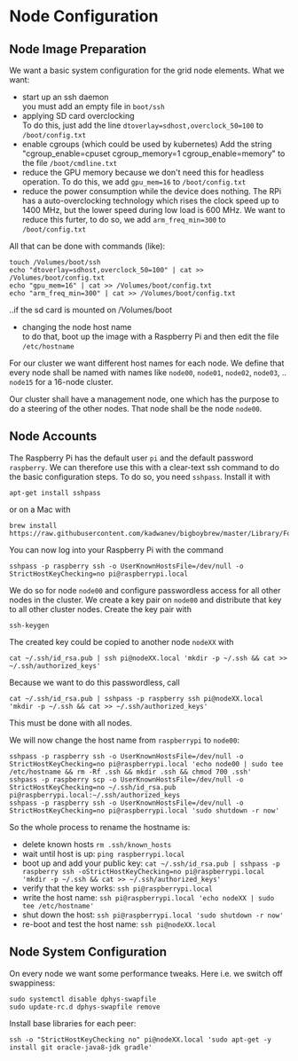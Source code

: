 # Node Configuration

## Node Image Preparation
We want a basic system configuration for the grid node elements. What we want:
* start up an ssh daemon  
you must add an empty file in `boot/ssh`
* applying SD card overclocking  
To do this, just add the line `dtoverlay=sdhost,overclock_50=100` to `/boot/config.txt`
* enable cgroups (which could be used by kubernetes)
Add the string "cgroup_enable=cpuset cgroup_memory=1 cgroup_enable=memory" to the file `/boot/cmdline.txt`
* reduce the GPU memory because we don't need this for headless operation.
To do this, we add `gpu_mem=16` to `/boot/config.txt`
* reduce the power consumption while the device does nothing. The RPi has a auto-overclocking technology which rises the 
clock speed up to 1400 MHz, but the lower speed during low load is 600 MHz. We want to reduce this furter, to do so,
we add `arm_freq_min=300` to `/boot/config.txt`

All that can be done with commands (like):
```
touch /Volumes/boot/ssh
echo "dtoverlay=sdhost,overclock_50=100" | cat >> /Volumes/boot/config.txt
echo "gpu_mem=16" | cat >> /Volumes/boot/config.txt
echo "arm_freq_min=300" | cat >> /Volumes/boot/config.txt
```
..if the sd card is mounted on /Volumes/boot

* changing the node host name  
to do that, boot up the image with a Raspberry Pi and then edit the file `/etc/hostname`

For our cluster we want different host names for each node. We define that every node shall be named with names like
`node00`, `node01`, `node02`, `node03`, .. `node15` for a 16-node cluster.

Our cluster shall have a management node, one which has the purpose to do a steering of the other nodes.
That node shall be the node `node00`.

## Node Accounts
The Raspberry Pi has the default user `pi` and the default password `raspberry`. We can therefore use this with a clear-text ssh command to do the basic configuration steps. To do so, you need `sshpass`. Install it with
```
apt-get install sshpass
```
or  on a Mac with
```
brew install https://raw.githubusercontent.com/kadwanev/bigboybrew/master/Library/Formula/sshpass.rb
```
You can now log into your Raspberry Pi with the command
```
sshpass -p raspberry ssh -o UserKnownHostsFile=/dev/null -o StrictHostKeyChecking=no pi@raspberrypi.local
```

We do so for node `node00` and configure passwordless access for all other nodes in the cluster.
We create a key pair on `node00` and distribute that key to all other cluster nodes.
Create the key pair with
```
ssh-keygen
```
The created key could be copied to another node `nodeXX` with
```
cat ~/.ssh/id_rsa.pub | ssh pi@nodeXX.local 'mkdir -p ~/.ssh && cat >> ~/.ssh/authorized_keys'
```
Because we want to do this passwordless, call
```
cat ~/.ssh/id_rsa.pub | sshpass -p raspberry ssh pi@nodeXX.local 'mkdir -p ~/.ssh && cat >> ~/.ssh/authorized_keys'
```
This must be done with all nodes.

We will now change the host name from `raspberrypi` to `node00`:
```
sshpass -p raspberry ssh -o UserKnownHostsFile=/dev/null -o StrictHostKeyChecking=no pi@raspberrypi.local 'echo node00 | sudo tee /etc/hostname && rm -Rf .ssh && mkdir .ssh && chmod 700 .ssh'
sshpass -p raspberry scp -o UserKnownHostsFile=/dev/null -o StrictHostKeyChecking=no ~/.ssh/id_rsa.pub pi@raspberrypi.local:~/.ssh/authorized_keys
sshpass -p raspberry ssh -o UserKnownHostsFile=/dev/null -o StrictHostKeyChecking=no pi@raspberrypi.local 'sudo shutdown -r now'
```

So the whole process to rename the hostname is:
* delete known hosts `rm .ssh/known_hosts`
* wait until host is up: `ping raspberrypi.local`
* boot up and add your public key: `cat ~/.ssh/id_rsa.pub | sshpass -p raspberry ssh -oStrictHostKeyChecking=no pi@raspberrypi.local 'mkdir -p ~/.ssh && cat >> ~/.ssh/authorized_keys'`
* verify that the key works: `ssh pi@raspberrypi.local`
* write the host name: `ssh pi@raspberrypi.local 'echo nodeXX | sudo tee /etc/hostname'`
* shut down the host: `ssh pi@raspberrypi.local 'sudo shutdown -r now'`
* re-boot and test the host name: `ssh pi@nodeXX.local`

## Node System Configuration
On every node we want some performance tweaks. Here i.e. we switch off swappiness:
```
sudo systemctl disable dphys-swapfile
sudo update-rc.d dphys-swapfile remove
```
Install base libraries for each peer:
```
ssh -o "StrictHostKeyChecking no" pi@nodeXX.local 'sudo apt-get -y install git oracle-java8-jdk gradle'
```

